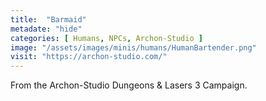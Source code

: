 ```yaml
---
title:  "Barmaid"
metadate: "hide"
categories: [ Humans, NPCs, Archon-Studio ]
image: "/assets/images/minis/humans/HumanBartender.png"
visit: "https://archon-studio.com/"
---
```

From the Archon-Studio Dungeons & Lasers 3 Campaign.